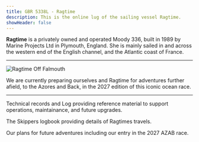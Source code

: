 ```yaml
---
title: GBR 5338L - Ragtime
description: This is the online lug of the sailing vessel Ragtime.
showHeader: false
---
```


**Ragtime** is a privately owned and operated Moody 336, built in 1989 by Marine Projects Ltd in Plymouth, England. She is mainly sailed in and across the western end of the English channel, and the Atlantic coast of France.
***

![Ragtime Off Falmouth](./img/off-falmouth.jpg)

We are currently preparing ourselves and Ragtime for adventures further afield, to the Azores and Back, in the 2027 edition of this iconic ocean race.
***
Technical records and Log providing reference material to support operations, maintainance, and future upgrades.

The Skippers logbook providing details of Ragtimes travels. 

Our plans for future adventures including our entry in the 2027 AZAB race.

